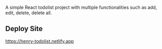 A simple React todolist project with multiple functionalities such as add, edit, delete, delete all.

## Deploy Site

https://henry-todolist.netlify.app


